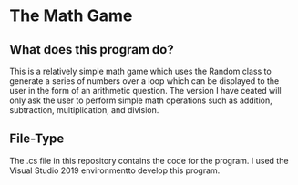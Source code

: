 # The Math Game

## What does this program do?
This is a relatively simple math game which uses the Random class to generate a series of numbers over a loop which can be displayed to the user in the form of an arithmetic question. The version I have ceated will only ask the user to perform simple math operations such as addition, subtraction, multiplication, and division.

## File-Type
The .cs file in this repository contains the code for the program. I used the Visual Studio 2019 environmentto develop this program.
